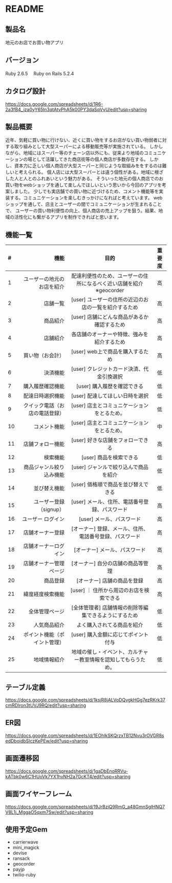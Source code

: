 # README


## 製品名
地元のお店でお買い物アプリ

## バージョン
Ruby 2.6.5 　Ruby on Rails 5.2.4

## カタログ設計
https://docs.google.com/spreadsheets/d/1R6-2a3fB4_jza0yY65ln3qtAtvPhA5k00PY3daSqVvU/edit?usp=sharing


## 製品概要
近年、気軽に買い物に行けない、近くに買い物をするお店がない買い物弱者に対する取り組みとして大型スーパーによる移動販売等が実施されている。
しかしながら、地域にはスーパー等のチェーン店以外にも、従来より地域のコミュニケーションの場として活躍してきた商店街等の個人商店が多数存在する。
しかし、資本力に乏しい個人商店が大型スーパーと同じような取組みををするのは難しいと考えられる。
個人店には大型スーパーとは違う個性がある。地域に根ざした人と人とのふれあいという魅力がある。
そういった地元の個人商店でのお買い物をwebショップを通して楽しんでほしいという思いから今回のアプリを考案しました。
少しでも実店舗での買い物に近づけるため、コメント機能等を実装する。コミュニケーションを楽しむきっかけになればと考えています。
webショップを通して、店主とユーザーの間でコミュニケーションが生まれることで、
ユーザーの買い物利便性の向上、個人商店の売上アップを狙う。結果、地域の活性化にも繋がるアプリを制作できればと思います。


## 機能一覧
 
| #	| 機能	|目的	|重要度|
|:-----------|------------:|:------------:|:------------:|
|1	|ユーザーの地元のお店を紹介	|配達利便性のため、ユーザーの住所になるべく近い店舗を紹介 ※geocorder|	高|
|2|	店舗一覧|	[user]  ユーザーの住所の近辺のお店の一覧を紹介するため|	高|
|3|	商品紹介|	[user]  店舗にどんな商品があるか確認するため	|高|
|4|	店舗紹介|	各店舗のオーナーや特徴、強みを紹介するため|	高|
|5|	買い物（お会計）|	[user] web上で商品を購入するため|	高|
|6|	決済機能	|[user] クレジットカード決済、代金引換選択|	低|
|7	|購入履歴確認機能	|[user] 購入履歴を確認できる|	低|
|8|	配達日時選択機能	|[user] 配達してほしい日時を選択|	低|
|9	|クイック電話（お店の電話登録）|	[user]  店主とコミュニケーションをとるため。	|低|
|10	|コメント機能	|[user]  店主とコミュニケーションをとるため。	|中|
|11	|店舗フォロー機能|	[user]  好きな店舗をフォローできる	|高|
|12|	検索機能|	[user]  商品を検索できる	|低|
|13|	商品ジャンル絞り込み機能|	[user]  ジャンルで絞り込んで商品を紹介	|低|
|14|	並び替え機能|	[user]  価格順で商品を並び替えできる	|低|
|15	|ユーザー登録（signup）|	[user] メール、住所、電話番号登録、パスワード	|高|
|16|	ユーザー ログイン|	[user] メール、パスワード	|高|
|17	|店舗オーナー登録|	[オーナー] 登録、メール、住所、電話番号登録、パスワード	|高|
|18	|店舗オーナーログイン	|[オーナー] メール、パスワード	|高|
|19	|店舗オーナー管理ページ|	[オーナー] 自分の店舗の商品等管理	|高|
|20|商品登録|	[オーナー] 店舗の商品を登録 	|高|
|21|緯度経度検索機能|	[user] ｜ 住所から周辺のお店を検索できる 	|高|
|22|	全体管理ページ|	[全体管理者] 店舗情報の削除等編集できるようにするため	|低|
|23|	人気商品紹介|	よく購入されてる商品を紹介	|低|
|24|	ポイント機能（ポイント管理）|	[user] 購入金額に応じてポイント付与	|低|
|25	|地域情報紹介	|地域の催し・イベント、カルチャー教室情報を認知してもらうため。|低|
 
 
 
 
## テーブル定義
https://docs.google.com/spreadsheets/d/1ksjR8jALVoDQvgkHGg7ezRKrk37cmRDlron3tUVJ9RQ/edit?usp=sharing

## ER図
https://docs.google.com/spreadsheets/d/1EOhlkSKQrzxTB12Nvu3rOVGR8sedDboidbSlczKePEw/edit?usp=sharing

## 画面遷移図
https://docs.google.com/spreadsheets/d/1gaDbEnoRRVu-kATbk0w6C1HUoVk7YX1hvNH2a7GcKT4/edit?usp=sharing

## 画面ワイヤーフレーム
https://docs.google.com/spreadsheets/d/19JrBziQ9RmG_a48GmnSglHNQ7V8L1j_MggaO5qxm7Sw/edit?usp=sharing

## 使用予定Gem
- carrierwave
- mini_magick
- devise
- ransack
- geocorder
- payjp
- twilio-ruby




